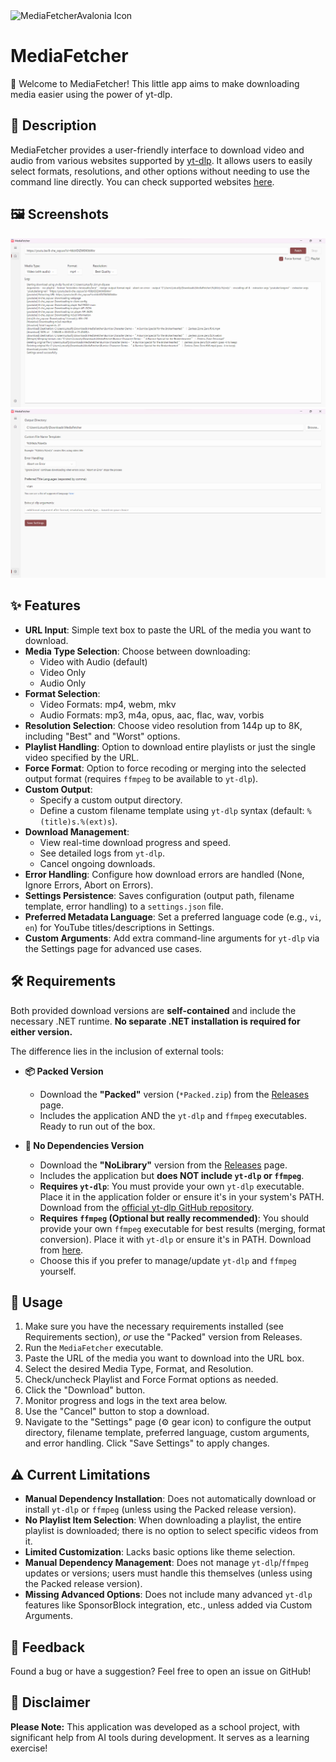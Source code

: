 <img src="Assets/MediaFetcher.ico" alt="MediaFetcherAvalonia Icon" width="64"/>

# MediaFetcher

👋 Welcome to MediaFetcher! This little app aims to make downloading media easier using the power of yt-dlp.

## 📝 Description

MediaFetcher provides a user-friendly interface to download video and audio from various websites supported by [yt-dlp](https://github.com/yt-dlp/yt-dlp).
It allows users to easily select formats, resolutions, and other options without needing to use the command line directly.
You can check supported websites [here](https://github.com/yt-dlp/yt-dlp/blob/master/supportedsites.md).

## 🖼️ Screenshots

![Application Screenshot 1](Assets/screenshot1.png)
![Application Screenshot 2](Assets/screenshot2.png)

## ✨ Features

* **URL Input**: Simple text box to paste the URL of the media you want to download.
* **Media Type Selection**: Choose between downloading:
  * Video with Audio (default)
  * Video Only
  * Audio Only
* **Format Selection**:
  * Video Formats: mp4, webm, mkv
  * Audio Formats: mp3, m4a, opus, aac, flac, wav, vorbis
* **Resolution Selection**: Choose video resolution from 144p up to 8K, including "Best" and "Worst" options.
* **Playlist Handling**: Option to download entire playlists or just the single video specified by the URL.
* **Force Format**: Option to force recoding or merging into the selected output format (requires `ffmpeg` to be available to `yt-dlp`).
* **Custom Output**:
  * Specify a custom output directory.
  * Define a custom filename template using `yt-dlp` syntax (default: `%(title)s.%(ext)s`).
* **Download Management**:
  * View real-time download progress and speed.
  * See detailed logs from `yt-dlp`.
  * Cancel ongoing downloads.
* **Error Handling**: Configure how download errors are handled (None, Ignore Errors, Abort on Errors).
* **Settings Persistence**: Saves configuration (output path, filename template, error handling) to a `settings.json` file.
* **Preferred Metadata Language**: Set a preferred language code (e.g., `vi`, `en`) for YouTube titles/descriptions in Settings.
* **Custom Arguments**: Add extra command-line arguments for `yt-dlp` via the Settings page for advanced use cases.

## 🛠️ Requirements

Both provided download versions are **self-contained** and include the necessary .NET runtime. **No separate .NET installation is required for either version.**

The difference lies in the inclusion of external tools:

* **📦 Packed Version**
  * Download the **"Packed"** version (`*Packed.zip`) from the [Releases](https://github.com/lotusify/MediaFetcherAvalonia/releases/latest) page.
  * Includes the application AND the `yt-dlp` and `ffmpeg` executables. Ready to run out of the box.

* **💨 No Dependencies Version**
  * Download the **"NoLibrary"** version from the [Releases](https://github.com/lotusify/MediaFetcherAvalonia/releases/latest) page.
  * Includes the application but **does NOT include `yt-dlp` or `ffmpeg`**.
  * **Requires `yt-dlp`**: You must provide your own `yt-dlp` executable. Place it in the application folder or ensure it's in your system's PATH. Download from the [official yt-dlp GitHub repository](https://github.com/yt-dlp/yt-dlp).
  * **Requires `ffmpeg` (Optional but really recommended)**: You should provide your own `ffmpeg` executable for best results (merging, format conversion). Place it with `yt-dlp` or ensure it's in PATH. Download from [here](https://ffmpeg.org/download.html).
  * Choose this if you prefer to manage/update `yt-dlp` and `ffmpeg` yourself.

## 🚀 Usage

1.  Make sure you have the necessary requirements installed (see Requirements section), *or* use the "Packed" version from Releases.
2.  Run the `MediaFetcher` executable.
3.  Paste the URL of the media you want to download into the URL box.
4.  Select the desired Media Type, Format, and Resolution.
5.  Check/uncheck Playlist and Force Format options as needed.
6.  Click the "Download" button.
7.  Monitor progress and logs in the text area below.
8.  Use the "Cancel" button to stop a download.
9.  Navigate to the "Settings" page (⚙️ gear icon) to configure the output directory, filename template, preferred language, custom arguments, and error handling. Click "Save Settings" to apply changes.

## ⚠️ Current Limitations

* **Manual Dependency Installation**: Does not automatically download or install `yt-dlp` or `ffmpeg` (unless using the Packed release version).
* **No Playlist Item Selection**: When downloading a playlist, the entire playlist is downloaded; there is no option to select specific videos from it.
* **Limited Customization**: Lacks basic options like theme selection.
* **Manual Dependency Management**: Does not manage `yt-dlp`/`ffmpeg` updates or versions; users must handle this themselves (unless using the Packed release version).
* **Missing Advanced Options**: Does not include many advanced `yt-dlp` features like SponsorBlock integration, etc., unless added via Custom Arguments.

## 🤔 Feedback

Found a bug or have a suggestion? Feel free to open an issue on GitHub!

## 🙏 Disclaimer

**Please Note:** This application was developed as a school project, with significant help from AI tools during development. It serves as a learning exercise!
